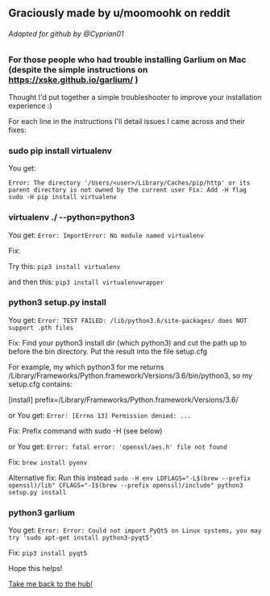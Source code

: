 ## Graciously made by u/moomoohk on reddit

###### Adapted for github by @Cyprian01 

### For those people who had trouble installing Garlium on Mac (despite the simple instructions on https://xske.github.io/garlium/ )

Thought I'd put together a simple troubleshooter to improve your installation experience :)

For each line in the instructions I'll detail issues I came across and their fixes:

### sudo pip install virtualenv

You get:
```
Error: The directory '/Users/<user>/Library/Caches/pip/http' or its parent directory is not owned by the current user Fix: Add -H flag sudo -H pip install virtualenv
```
### virtualenv ./ --python=python3

You get:
`Error: ImportError: No module named virtualenv`

Fix:

Try this: `pip3 install virtualenv`

and then this: `pip3 install virtualenvwrapper`

### python3 setup.py install

You get:
`Error: TEST FAILED: /lib/python3.6/site-packages/ does NOT support .pth files`

Fix: Find your python3 install dir (which python3) and cut the path up to before the bin directory. Put the result into the file setup.cfg

For example, my which python3 for me returns /Library/Frameworks/Python.framework/Versions/3.6/bin/python3, so my setup.cfg contains:

[install]
prefix=/Library/Frameworks/Python.framework/Versions/3.6/

or You get:
`Error: [Errno 13] Permission denied: ...`

Fix: Prefix command with sudo -H (see below)

or You get: `Error: fatal error: 'openssl/aes.h' file not found`

Fix: `brew install pyenv`

Alternative fix: Run this instead `sudo -H env LDFLAGS="-L$(brew --prefix openssl)/lib" CFLAGS="-I$(brew --prefix openssl)/include" python3 setup.py install`

### python3 garlium
You get: `Error: Error: Could not import PyQt5 on Linux systems, you may try 'sudo apt-get install python3-pyqt5'`

Fix: `pip3 install pyqt5`

Hope this helps!

[Take me back to the hub!](https://cyprian831.github.io/Garlicoin/)

